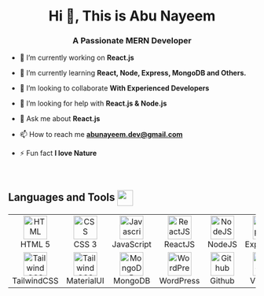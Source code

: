 
<h1 align="center">Hi 👋, This is Abu Nayeem</h1>
<h3 align="center">A Passionate MERN Developer</h3>


- 🔭 I’m currently working on **React.js**

- 🌱 I’m currently learning **React, Node, Express, MongoDB and Others.**

- 👯 I’m looking to collaborate **With Experienced Developers**

- 🤝 I’m looking for help with **React.js & Node.js**

- 💬 Ask me about **React.js**

- 📫 How to reach me **abunayeem.dev@gmail.com**

- ⚡ Fun fact **I love Nature**

<br>


<h2> Languages and Tools <img src = "https://media2.giphy.com/media/QssGEmpkyEOhBCb7e1/giphy.gif?cid=ecf05e47a0n3gi1bfqntqmob8g9aid1oyj2wr3ds3mg700bl&rid=giphy.gif"  align="center" width = 32px> </h2>

<table>
  <tbody><tr>
    <td align="center" width="96">
      <a href="#">
        <img src="https://camo.githubusercontent.com/afd3139a285295c960e8cab5f69d684aaf3831c631e218ae4483a29cd450f7d0/68747470733a2f2f75706c6f61642e77696b696d656469612e6f72672f77696b6970656469612f636f6d6d6f6e732f362f36312f48544d4c355f6c6f676f5f616e645f776f72646d61726b2e737667" width="48" height="48" alt="HTML" data-canonical-src="https://upload.wikimedia.org/wikipedia/commons/6/61/HTML5_logo_and_wordmark.svg" style="max-width: 100%;">
      </a>
      <br>HTML 5
    </td>
    <td align="center" width="96">
      <a href="#">
        <img src="https://camo.githubusercontent.com/b24794bf48946ae7053e015da9a19047d087b19d43cb1aff6f89341cc34e1dd4/68747470733a2f2f75706c6f61642e77696b696d656469612e6f72672f77696b6970656469612f636f6d6d6f6e732f642f64352f435353335f6c6f676f5f616e645f776f72646d61726b2e737667" width="48" height="48" alt="CSS" data-canonical-src="https://upload.wikimedia.org/wikipedia/commons/d/d5/CSS3_logo_and_wordmark.svg" style="max-width: 100%;">
      </a>
      <br>CSS 3
    </td>
    <td align="center" width="96">
      <a href="#">
        <img src="https://camo.githubusercontent.com/19c442403fb0e923bbc655300a74ce3175f68171d9331aa9fd1d4e6b9a84977c/68747470733a2f2f75706c6f61642e77696b696d656469612e6f72672f77696b6970656469612f636f6d6d6f6e732f392f39392f556e6f6666696369616c5f4a6176615363726970745f6c6f676f5f322e737667" width="48" height="48" alt="Javascript" data-canonical-src="https://upload.wikimedia.org/wikipedia/commons/9/99/Unofficial_JavaScript_logo_2.svg" style="max-width: 100%;">
      </a>
      <br>JavaScript
    </td>
    <td align="center" width="96">
      <a href="#">
        <img src="https://camo.githubusercontent.com/faf0782d01ec9e993c2e258fa995f0fc9171a14969d2129bbf5a5816df7e7b62/68747470733a2f2f7777772e766563746f726c6f676f2e7a6f6e652f6c6f676f732f72656163746a732f72656163746a732d69636f6e2e737667" width="48" height="48" alt="ReactJS" data-canonical-src="https://www.vectorlogo.zone/logos/reactjs/reactjs-icon.svg" style="max-width: 100%;">
      </a>
      <br>ReactJS
    </td>
    <td align="center" width="96">
      <a href="#">
        <img src="https://camo.githubusercontent.com/b3c60985de9c613b233acb4d5c3b620bbaec04d217c03b600b18e870712b53c3/68747470733a2f2f75706c6f61642e77696b696d656469612e6f72672f77696b6970656469612f636f6d6d6f6e732f642f64392f4e6f64652e6a735f6c6f676f2e737667" width="48" height="48" alt="NodeJS" data-canonical-src="https://upload.wikimedia.org/wikipedia/commons/d/d9/Node.js_logo.svg" style="max-width: 100%;">
      </a>
      <br>NodeJS
    </td>
    <td align="center" width="96"> 
      <a href="#">
        <img src="https://camo.githubusercontent.com/414133f161b78f61a2452120d5f81ea7ef13a6fcf0ac359382e1e012de4e874c/68747470733a2f2f7777772e766563746f726c6f676f2e7a6f6e652f6c6f676f732f657870726573736a732f657870726573736a732d69636f6e2e737667" width="48" height="48" alt="ExpressJS" data-canonical-src="https://www.vectorlogo.zone/logos/expressjs/expressjs-icon.svg" style="max-width: 100%;">
      </a>
      <br>ExpressJS
    </td>
    <td align="center" width="96">
      <a href="#">
        <img src="https://seeklogo.com/images/R/redux-logo-9CA6836C12-seeklogo.com.png" width="48" height="48" alt="Redux" data-canonical-src="https://seeklogo.com/images/R/redux-logo-9CA6836C12-seeklogo.com.png" style="max-width: 100%;">
      </a>
      <br>Redux
    </td>
    <td align="center" width="96">
      <a href="#">
        <img src="https://camo.githubusercontent.com/e76db96833cc2ba21cac7145b4446a5673a4e70026e0b215ab48b21ad9532648/68747470733a2f2f75706c6f61642e77696b696d656469612e6f72672f77696b6970656469612f636f6d6d6f6e732f622f62322f426f6f7473747261705f6c6f676f2e737667" width="48" height="48" alt="Bootstrap" data-canonical-src="https://upload.wikimedia.org/wikipedia/commons/b/b2/Bootstrap_logo.svg" style="max-width: 100%;">
      </a>
      <br>Bootstrap
    </td>
  </tr>
  <tr>
  <td align="center" width="96">
      <a href="#">
        <img src="https://camo.githubusercontent.com/5734d0669fe22ce04a1cb989a156cd32c379875f6bca56d5210c9432824856d9/68747470733a2f2f7777772e766563746f726c6f676f2e7a6f6e652f6c6f676f732f7461696c77696e646373732f7461696c77696e646373732d69636f6e2e737667" width="48" height="48" alt="TailwindCSS" data-canonical-src="https://www.vectorlogo.zone/logos/tailwindcss/tailwindcss-icon.svg" style="max-width: 100%;">
      </a>
      <br>TailwindCSS
    </td>
    <td align="center" width="96">
      <a href="#">
        <img src="https://mui.com/static/logo.png" width="48" height="48" alt="TailwindCSS" data-canonical-src="https://www.vectorlogo.zone/logos/tailwindcss/tailwindcss-icon.svg" style="max-width: 100%;">
      </a>
      <br>MaterialUI
    </td>
    <td align="center" width="96">
      <a href="#">
        <img src="https://camo.githubusercontent.com/1b938a8770774c11ebdf27c1c371d173a48c6f0504cc224a8a6b47d5a8a332ac/68747470733a2f2f7777772e766563746f726c6f676f2e7a6f6e652f6c6f676f732f6d6f6e676f64622f6d6f6e676f64622d69636f6e2e737667" width="48" height="48" alt="MongoDB" data-canonical-src="https://www.vectorlogo.zone/logos/mongodb/mongodb-icon.svg" style="max-width: 100%;">
      </a>
      <br>MongoDB
    </td>
    <td align="center" width="96"> 
      <a href="#">
        <img src="https://upload.wikimedia.org/wikipedia/commons/thumb/9/93/Wordpress_Blue_logo.png/1200px-Wordpress_Blue_logo.png" width="48" height="48" alt="WordPress" data-canonical-src="https://upload.wikimedia.org/wikipedia/commons/thumb/9/93/Wordpress_Blue_logo.png/1200px-Wordpress_Blue_logo.png" style="max-width: 100%;">
      </a>
      <br>WordPress
    </td>
    <td align="center" width="96">
      <a href="#">
        <img src="https://camo.githubusercontent.com/fb8f0070ec02bc94948f0a40a33d858f54c1c5c08b536f7daea3709f20f3de87/68747470733a2f2f6769746875622e6769746875626173736574732e636f6d2f696d616765732f6d6f64756c65732f6c6f676f735f706167652f4f63746f6361742e706e67" width="48" height="48" alt="Github" data-canonical-src="https://github.githubassets.com/images/modules/logos_page/Octocat.png" style="max-width: 100%;">
      </a>
      <br>Github
    </td>
    <td align="center" width="96">
      <a href="#">
        <img src="https://camo.githubusercontent.com/1708ce976581ff41a169dc4d3161d41b91900ca2ea48db4950db36f9f45932af/68747470733a2f2f75706c6f61642e77696b696d656469612e6f72672f77696b6970656469612f636f6d6d6f6e732f392f39612f56697375616c5f53747564696f5f436f64655f312e33355f69636f6e2e737667" width="48" height="48" alt="VScode" data-canonical-src="https://upload.wikimedia.org/wikipedia/commons/9/9a/Visual_Studio_Code_1.35_icon.svg" style="max-width: 100%;">
      </a>
      <br>VScode
    </td>
    <td align="center" width="96">
      <a href="#">
        <img src="https://camo.githubusercontent.com/d2b2bdee44236df7530ad5622036e0f8aa2259fcfb84d653c7d90a7f5759a7fa/68747470733a2f2f75706c6f61642e77696b696d656469612e6f72672f77696b6970656469612f636f6d6d6f6e732f652f65302f4769742d6c6f676f2e737667" width="48" height="48" alt="Git" data-canonical-src="https://upload.wikimedia.org/wikipedia/commons/e/e0/Git-logo.svg" style="max-width: 100%;">
      </a>
      <br>Git
    </td>
    <td align="center" width="96">
      <a href="#">
        <img src="https://camo.githubusercontent.com/a9dd1874ba62546d3c033ee78358ccd8fd7c7d1b63e79da37a9d759904223cd5/68747470733a2f2f75706c6f61642e77696b696d656469612e6f72672f77696b6970656469612f636f6d6d6f6e732f642f64622f4e706d2d6c6f676f2e737667" width="48" height="48" alt="npm" data-canonical-src="https://upload.wikimedia.org/wikipedia/commons/d/db/Npm-logo.svg" style="max-width: 100%;">
      </a>
      <br>NPM
    </td>
  </tr>
</tbody></table>

<!--
**Abu-Nayeem20/Abu-Nayeem20** is a ✨ _special_ ✨ repository because its `README.md` (this file) appears on your GitHub profile.

Here are some ideas to get you started:

- 🔭 I’m currently working on ...
- 🌱 I’m currently learning ...
- 👯 I’m looking to collaborate on ...
- 🤔 I’m looking for help with ...
- 💬 Ask me about ...
- 📫 How to reach me: ...
- 😄 Pronouns: ...
- ⚡ Fun fact: ...
-->
